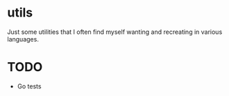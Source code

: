 # utils
Just some utilities that I often find myself wanting and recreating in various languages.

# TODO
- Go tests

